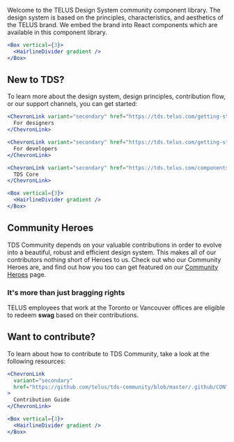 Welcome to the TELUS Design System community component library. The design system is based on the principles, characteristics, and
aesthetics of the TELUS brand. We embed the brand into React components which are available in this component library.

```jsx noeditor
<Box vertical={3}>
  <HairlineDivider gradient />
</Box>
```

## New to TDS?

To learn more about the design system, design principles, contribution flow, or our support channels, you can get started:

```jsx noeditor
<ChevronLink variant="secondary" href="https://tds.telus.com/getting-started/designers.html">
  For designers
</ChevronLink>
```

```jsx noeditor
<ChevronLink variant="secondary" href="https://tds.telus.com/getting-started/developers.html">
  For developers
</ChevronLink>
```

```jsx noeditor
<ChevronLink variant="secondary" href="https://tds.telus.com/components/index.html">
  TDS Core
</ChevronLink>
```

```jsx noeditor
<Box vertical={3}>
  <HairlineDivider gradient />
</Box>
```

## Community Heroes

TDS Community depends on your valuable contributions in order to evolve into a beautiful, robust and efficient design system.
This makes all of our contributors nothing short of Heroes to us.
Check out who our Community Heroes are, and find out how you too can get featured on our [Community Heroes](https://tds.telus.com/community-heroes) page.

### It's more than just bragging rights

TELUS employees that work at the Toronto or Vancouver offices are eligible to redeem **swag** based on their contributions.

## Want to contribute?

To learn about how to contribute to TDS Community, take a look at the following resources:

```jsx noeditor
<ChevronLink
  variant="secondary"
  href="https://github.com/telus/tds-community/blob/master/.github/CONTRIBUTING.md"
>
  Contribution Guide
</ChevronLink>
```

```jsx noeditor
<Box vertical={3}>
  <HairlineDivider gradient />
</Box>
```
